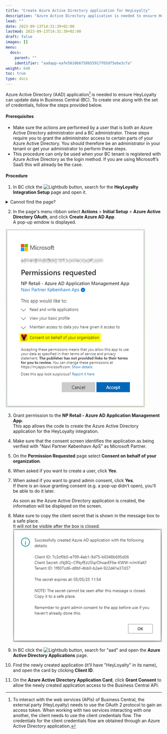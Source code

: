 ```yaml
---
title: "Create Azure Active Directory application for HeyLoyalty"
description: "Azure Active Directory application is needed to ensure HeyLoyalty can update data in Business Central"
lead: ""
date: 2023-09-13T14:31:39+02:00
lastmod: 2023-09-13T14:31:39+02:00
draft: false
images: []
menu:
  docs:
    parent: ""
    identifier: "aadapp-eafe5610b6758b55917f65df5ebe3cfa"
weight: 640
toc: true
type: docs
---
```


Azure Active Directory (AAD) application[^1] is needed to ensure HeyLoyalty can update data in Business Central (BC).
To create one along with the set of credentials, follow the steps provided below.
[^1]: To interact with the web services (APIs) of Business Central, the external party (HeyLoyalty) needs to use the OAuth 2 protocol to gain an access token. When working with two services interacting with one another, the client needs to use the client credentials flow. The credentials for the client credentials flow are obtained through an Azure Active Directory application.

#### Prerequisites

-	Make sure the actions are performed by a user that is both an Azure Active Directory administrator and a BC administrator. These steps require you to grant the administrator access to certain parts of your Azure Active Directory. You should therefore be an administrator in your tenant or get your administrator to perform these steps.
-	This procedure can only be used when your BC tenant is registered with Azure Active Directory as the login method. If you are using Microsoft’s SaaS this will already be the case.

#### Procedure

1. In BC click the ![Lightbulb](Lightbulb_icon.PNG) button, search for the **HeyLoyalty Integration Setup** page and open it.
<details>
<summary>
Cannot find the page?
</summary>
HeyLoyalty integration feature is not enabled by default. To enable it, navigate to <b>NaviPartner Feature Management</b> page, and make sure there is a checkmark in field <b>Enabled</b> on the <b>HeyLoyalty Integration</b> line. Do not forget to log into to the system again after enabling the integration.
</details>

2. In the page's menu ribbon select **Actions** > **Initial Setup** > **Azure Active Directory OAuth**, and click **Create Azure AD App**.   
   A pop-up window is displayed.       

![Granting permissions to NP Retail - Azure AD Application Management App](Images/AADappPermissions.png)

3. Grant permission to the **NP Retail - Azure AD Application Management App**.       
   This app allows the code to create the Azure Active Directory application for the HeyLoyalty integration.     
4. Make sure that the consent screen identifies the application as being verified with "Navi Partner København ApS" as Microsoft Partner.
5. On the **Permission Requested** page select **Consent on behalf of your organization**.

6. When asked if you want to create a user, click **Yes**.

7. When asked if you want to grand admin consent, click **Yes**.     
    If there is an issue granting consent (e.g. a pop-up didn’t open), you’ll be able to do it later.

    As soon as the Azure Active Directory application is created, the information will be displayed on the screen.

8. Make sure to copy the client secret that is shown in the message box to a safe place.    
   It will not be visible after the box is closed.
![Azure AD application details](Images/AADappDetails.png)

9. In BC click the ![Lightbulb](Lightbulb_icon.PNG) button, search for "aad" and open the **Azure Active Directory Applications** page.

10. Find the newly created application (it’ll have "HeyLoyalty" in its name), and open the card by clicking **Client ID**.

11. On the **Azure Active Directory Application Card**, click **Grant Consent** to allow the newly created application access to the Business Central API.
